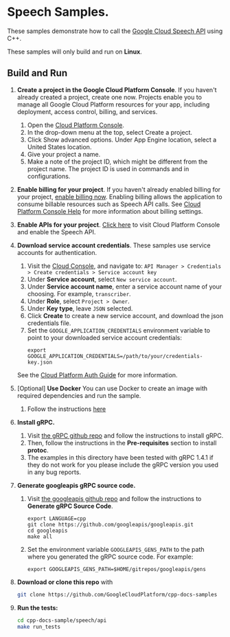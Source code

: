 # Speech Samples.

These samples demonstrate how to call the [Google Cloud Speech API](https://cloud.google.com/speech/) using C++.

These samples will only build and run on **Linux**.

## Build and Run

1.  **Create a project in the Google Cloud Platform Console**.
    If you haven't already created a project, create one now. Projects enable
    you to manage all Google Cloud Platform resources for your app, including
    deployment, access control, billing, and services.
    1.  Open the [Cloud Platform Console](https://console.cloud.google.com/).
    1.  In the drop-down menu at the top, select Create a project.
    1.  Click Show advanced options. Under App Engine location, select a
        United States location.
    1.  Give your project a name.
    1.  Make a note of the project ID, which might be different from the project
        name. The project ID is used in commands and in configurations.

1.  **Enable billing for your project**.
    If you haven't already enabled billing for your project, [enable billing now](https://console.cloud.google.com/project/_/settings).
    Enabling billing allows the application to consume billable resources such
    as Speech API calls.  See [Cloud Platform Console Help](https://support.google.com/cloud/answer/6288653) for more information about billing settings.

1.  **Enable APIs for your project**.
    [Click here](https://console.cloud.google.com/flows/enableapi?apiid=speech&showconfirmation=true) to visit Cloud Platform Console and enable the Speech API.

1.  **Download service account credentials**.
    These samples use service accounts for authentication.
    1.  Visit the [Cloud Console](http://cloud.google.com/console), and navigate to:
    `API Manager > Credentials > Create credentials > Service account key`
    1.  Under **Service account**, select `New service account`.
    1.  Under **Service account name**, enter a service account name of your choosing.  For example, `transcriber`.
    1.  Under **Role**, select `Project > Owner`.
    1.  Under **Key type**, leave `JSON` selected.
    1.  Click **Create** to create a new service account, and download the json credentials file.
    1.  Set the `GOOGLE_APPLICATION_CREDENTIALS` environment variable to point to your downloaded service account credentials:
        ```
        export GOOGLE_APPLICATION_CREDENTIALS=/path/to/your/credentials-key.json
        ```
    See the [Cloud Platform Auth Guide](https://cloud.google.com/docs/authentication#developer_workflow) for more information.

1. [Optional] **Use Docker**
    You can use Docker to create an image with required dependencies and run
    the sample.
    1. Follow the instructions [here](Docker.README.md)

1.  **Install gRPC.**
    1.  Visit [the gRPC github repo](https://github.com/grpc/grpc) and follow the instructions to install gRPC.
    1.  Then, follow the instructions in the **Pre-requisites** section to install **protoc**.
    1.  The examples in this directory have been tested with gRPC 1.4.1 if they do not work for you please
        include the gRPC version you used in any bug reports.

1.  **Generate googleapis gRPC source code.**
    1.  Visit [the googleapis github repo](https://github.com/googleapis/googleapis) and follow the instructions to **Generate gRPC Source Code**.
        ```
        export LANGUAGE=cpp
        git clone https://github.com/googleapis/googleapis.git
        cd googleapis
        make all
        ```
    1.  Set the environment variable `GOOGLEAPIS_GENS_PATH` to the path where you generated the gRPC source code.  For example:
        ```
        export GOOGLEAPIS_GENS_PATH=$HOME/gitrepos/googleapis/gens
        ```

1.  **Download or clone this repo** with

    ```sh
    git clone https://github.com/GoogleCloudPlatform/cpp-docs-samples
    ```

1.  **Run the tests:**
    ```sh
    cd cpp-docs-sample/speech/api
    make run_tests
    ```
